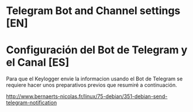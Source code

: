 # Telegram Bot and Channel settings  [EN]

  


# Configuración del Bot de Telegram y el Canal  [ES]

Para que el Keylogger envie la informacion usando el Bot de Telegram se 
requiere hacer unos preparativos previos que resumiré a continuación.


http://www.bernaerts-nicolas.fr/linux/75-debian/351-debian-send-telegram-notification

 